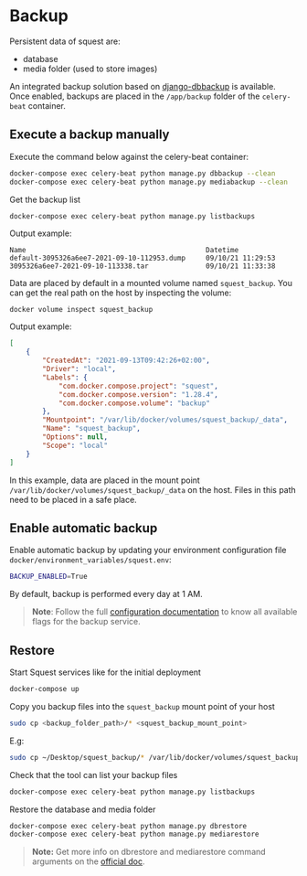 # Backup

Persistent data of squest are:

- database
- media folder (used to store images)

An integrated backup solution based on [django-dbbackup](https://django-dbbackup.readthedocs.io/en/master/) is 
available. Once enabled, backups are placed in the `/app/backup` folder of the `celery-beat` container.

## Execute a backup manually

Execute the command below against the celery-beat container:
```bash
docker-compose exec celery-beat python manage.py dbbackup --clean
docker-compose exec celery-beat python manage.py mediabackup --clean
```

Get the backup list
```bash
docker-compose exec celery-beat python manage.py listbackups
```

Output example:
```
Name                                            Datetime            
default-3095326a6ee7-2021-09-10-112953.dump     09/10/21 11:29:53   
3095326a6ee7-2021-09-10-113338.tar              09/10/21 11:33:38 
```

Data are placed by default in a mounted volume named `squest_backup`. You can get the real path on the host by inspecting 
the volume:
```
docker volume inspect squest_backup
```

Output example:
```json
[
    {
        "CreatedAt": "2021-09-13T09:42:26+02:00",
        "Driver": "local",
        "Labels": {
            "com.docker.compose.project": "squest",
            "com.docker.compose.version": "1.28.4",
            "com.docker.compose.volume": "backup"
        },
        "Mountpoint": "/var/lib/docker/volumes/squest_backup/_data",
        "Name": "squest_backup",
        "Options": null,
        "Scope": "local"
    }
]

```

In this example, data are placed in the mount point `/var/lib/docker/volumes/squest_backup/_data` on the host. 
Files in this path need to be placed in a safe place.

## Enable automatic backup

Enable automatic backup by updating your environment configuration file `docker/environment_variables/squest.env`:
```bash
BACKUP_ENABLED=True
```

By default, backup is performed every day at 1 AM.

>**Note**: Follow the full [configuration documentation](../configuration/squest_settings.md) to know all available flags
 for the backup service.


## Restore

Start Squest services like for the initial deployment
```bash
docker-compose up
```

Copy you backup files into the `squest_backup` mount point of your host
```bash
sudo cp <backup_folder_path>/* <squest_backup_mount_point>
```

E.g:
```bash
sudo cp ~/Desktop/squest_backup/* /var/lib/docker/volumes/squest_backup/_data/
```

Check that the tool can list your backup files
```bash
docker-compose exec celery-beat python manage.py listbackups
```

Restore the database and media folder
```bash
docker-compose exec celery-beat python manage.py dbrestore
docker-compose exec celery-beat python manage.py mediarestore 
```

>**Note:** Get more info on dbrestore and mediarestore command arguments on the 
 [official doc](https://django-dbbackup.readthedocs.io/en/master/commands.html#).
